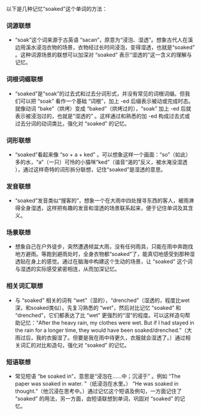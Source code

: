 以下是几种记忆“soaked”这个单词的方法：

### 词源联想
 - “soak”这个词来源于古英语 “sacan”，原意为“浸泡、湿透”。想象古代人在溪边用溪水浸泡衣物的场景，衣物经过长时间浸泡，变得湿透，也就是“soaked” 。这种词源场景的联想可以加深对 “soaked” 表示“湿透的”这一含义的理解与记忆。

### 词根词缀联想
 - “soaked”是“soak”的过去式和过去分词形式，并没有常见的词根词缀。但我们可以把 “soak” 看作一个基础 “词根”，加上 -ed 后缀表示被动或完成时态。就像动词 “bake”（烘烤）变成 “baked”（烘烤过的），“soak” 加上 -ed 后就表示被浸泡过的，也就是“湿透的” 。这样通过和熟悉的加 -ed 构成过去式或过去分词的动词类比，强化对 “soaked” 的记忆。

### 词形联想
 - “soaked”看起来像 “so + a + ked” 。可以想象这样一个画面：“so”（如此）多的水，“a”（一只）可怜的小猫咪“ked”（谐音“渴的”反义，被水淹没湿透 ），通过这样奇特的词形拆分联想，记住“soaked”是湿透的意思。

### 发音联想
 - “soaked”发音类似“搜客的”，想象一个在大雨中四处搜寻东西的客人，被雨淋得全身湿透，这样把有趣的发音和湿透的场景联系起来，便于记住单词及其含义。

### 场景联想
 - 想象自己在户外徒步，突然遭遇倾盆大雨，没有任何雨具，只能在雨中奔跑找地方避雨。等跑到避雨处时，全身衣物都“soaked”了，能真切地感受到那种湿透贴在身上的感觉。通过在脑海中构建这个生动的场景，让 “soaked” 这个词与湿透的实际感受紧密相连，从而加深记忆。

### 相关词汇联想
 - 与 “soaked” 相关的词有 “wet”（湿的），“drenched”（湿透的，程度比wet深，和soaked类似）。先复习熟悉的 “wet”，然后对比记忆 “soaked” 和 “drenched”，它们都表达了比 “wet” 更强烈的“湿”的程度。可以这样造句帮助记忆：“After the heavy rain, my clothes were wet. But if I had stayed in the rain for a longer time, they would have been soaked/drenched.”（大雨过后，我的衣服湿了。但要是我在雨中待更久，衣服就会湿透了。）通过相关词汇的对比和造句，强化对 “soaked” 的记忆。

### 短语联想
 - 常见短语 “be soaked in”，意思是“浸泡在……中；沉浸于” 。例如 “The paper was soaked in water. ”（纸浸泡在水里。） “He was soaked in thought.”（他沉浸在思考中。）通过记忆这个短语及例句，一方面记住了 “soaked” 的用法，另一方面，由短语联想到单词，巩固对 “soaked” 的记忆。 